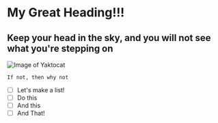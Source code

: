 # My Great Heading!!!
## Keep your head in the sky, and you will not see what you're stepping on

![Image of Yaktocat](https://octodex.github.com/images/yaktocat.png)

```
If not, then why not
```
- [ ] Let's make a list!
- [ ] Do this
- [ ] And this
- [ ] And That!
